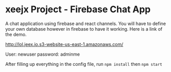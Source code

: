 # xeejx Project - Firebase Chat App
A chat application using firebase and react channels.
You will have to define your own database however in firebase to have it working.
Here is a link of the demo.

http://lol.jeex.io.s3-website-us-east-1.amazonaws.com/

User: newuser
password: adminme

After filling up everything in the config file, run
```npm install``` then
```npm start```
